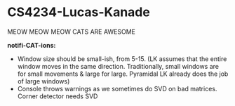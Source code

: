 # CS4234-Lucas-Kanade

MEOW MEOW MEOW CATS ARE AWESOME

**notifi-CAT-ions:**

- Window size should be small-ish, from 5-15. (LK assumes that the entire window moves in the same direction. Traditionally, small windows are for small movements & large for large. Pyramidal LK already does the job of large windows)
- Console throws warnings as we sometimes do SVD on bad matrices. Corner detector needs SVD
